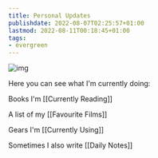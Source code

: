 ```yaml
---
title: Personal Updates
publishdate: 2022-08-07T02:25:57+01:00
lastmod: 2022-08-11T00:18:45+01:00
tags: 
- evergreen
---
```










![img](https://images.unsplash.com/photo-1500353391678-d7b57979d6d2?ixlib=rb-1.2.1&ixid=MnwxMjA3fDB8MHxwaG90by1wYWdlfHx8fGVufDB8fHx8&auto=format&fit=crop&w=1470&q=80)



Here you can see what I'm currently doing:



Books I'm [[Currently Reading]]



A list of my [[Favourite Films]]



Gears I'm [[Currently Using]]



Sometimes I also write [[Daily Notes]]



